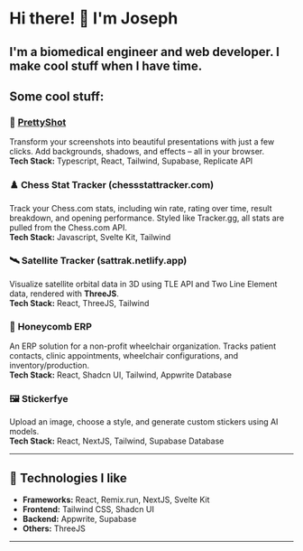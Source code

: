 # Hi there! 👋 I'm Joseph

I'm a biomedical engineer and web developer. I make cool stuff when I have time.
---

## Some cool stuff: 

### 🌟 **[PrettyShot](https://prettyscreenshot.com)**  
Transform your screenshots into beautiful presentations with just a few clicks. Add backgrounds, shadows, and effects – all in your browser.  
**Tech Stack:** Typescript, React, Tailwind, Supabase, Replicate API  

### ♟️ **Chess Stat Tracker** (chessstattracker.com)  
Track your Chess.com stats, including win rate, rating over time, result breakdown, and opening performance. Styled like Tracker.gg, all stats are pulled from the Chess.com API.  
**Tech Stack:** Javascript, Svelte Kit, Tailwind  

### 🛰️ **Satellite Tracker** (sattrak.netlify.app)  
Visualize satellite orbital data in 3D using TLE API and Two Line Element data, rendered with **ThreeJS**.  
**Tech Stack:** React, ThreeJS, Tailwind  

### 🍯 **Honeycomb ERP** 
An ERP solution for a non-profit wheelchair organization. Tracks patient contacts, clinic appointments, wheelchair configurations, and inventory/production.  
**Tech Stack:** React, Shadcn UI, Tailwind, Appwrite Database  

### 🖼️ **Stickerfye**  
Upload an image, choose a style, and generate custom stickers using AI models.  
**Tech Stack:** React, NextJS, Tailwind, Supabase Database  

---

## 📖 Technologies I like

- **Frameworks:** React, Remix.run, NextJS,  Svelte Kit
- **Frontend:** Tailwind CSS, Shadcn UI  
- **Backend:** Appwrite, Supabase   
- **Others:** ThreeJS

---
